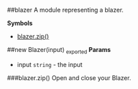 <a name="module_blazer"></a>
##blazer
A module representing a blazer.

**Symbols**

* [blazer.zip()](#module_blazer#zip)

<a name="module_blazer"></a>
##new Blazer(input) <sub>exported</sub>
**Params**

- input `string` - the input

<a name="module_blazer#zip"></a>
###blazer.zip()
Open and close your Blazer.

